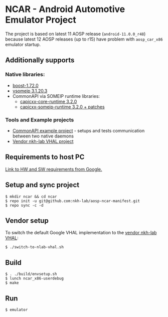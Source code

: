 
# NCAR - Android Automotive Emulator Project

The project is based on latest 11 AOSP release (`android-11.0.0_r48`) because latest 12 AOSP releases (up to r15) have problem with `aosp_car_x86` emulator startup.

## Additionally supports
### Native libraries:
* [boost-1.72.0](https://github.com/boostorg/)
* [vsomeip 3.1.20.3](https://github.com/COVESA/vsomeip)
* CommonAPI via SOMEIP runtime libraries:
    * [capicxx-core-runtime 3.2.0](https://github.com/COVESA/capicxx-core-runtime)
    * [capicxx-someip-runtime 3.2.0 + patches](https://github.com/COVESA/capicxx-someip-runtime)

### Tools and Example projects
* [CommonAPI example project](https://github.com/nkh-lab/genivi-capi-someip-examples) - setups and tests communication between two native daemons
* [Vendor nkh-lab VHAL project](https://github.com/nkh-lab/aosp-ncar-vehicle-hal)

## Requirements to host PC
[Link to HW and SW requirements from Google.](https://source.android.com/setup/build/requirements)

## Setup and sync project
```
$ mkdir ncar && cd ncar
$ repo init -u git@github.com:nkh-lab/aosp-ncar-manifest.git
$ repo sync -c -d
```
## Vendor setup
To switch the default Google VHAL implementation to the [vendor nkh-lab VHAL](https://github.com/nkh-lab/aosp-ncar-vehicle-hal):
```
$ ./switch-to-nlab-vhal.sh
```

## Build
```
$ . ./build/envsetup.sh
$ lunch ncar_x86-userdebug
$ make
```

## Run
```
$ emulator
```
